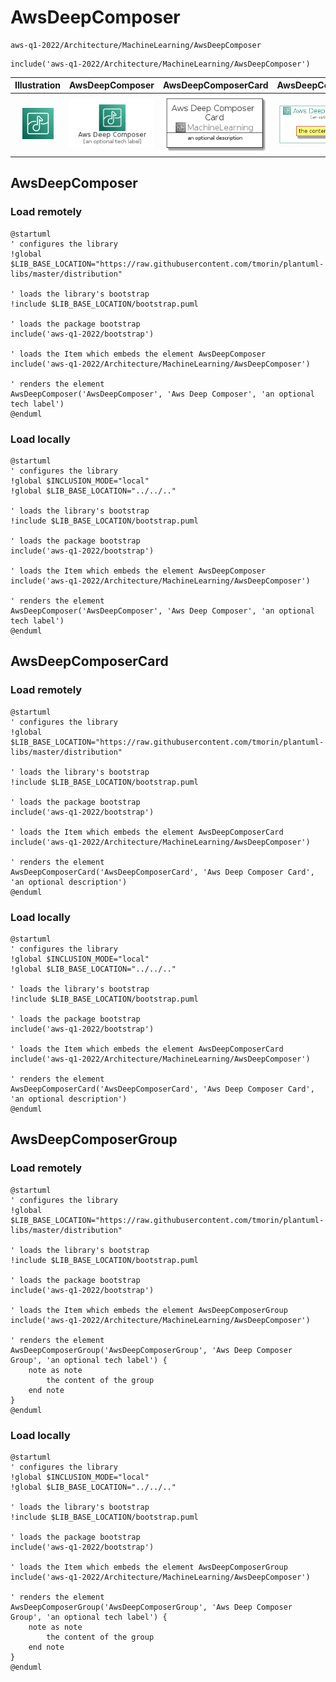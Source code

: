 # AwsDeepComposer


```text
aws-q1-2022/Architecture/MachineLearning/AwsDeepComposer
```

```text
include('aws-q1-2022/Architecture/MachineLearning/AwsDeepComposer')
```



| Illustration | AwsDeepComposer | AwsDeepComposerCard | AwsDeepComposerGroup |
| :---: | :---: | :---: | :---: |
| ![illustration for Illustration](../../../aws-q1-2022/Architecture/MachineLearning/AwsDeepComposer.png) | ![illustration for AwsDeepComposer](../../../aws-q1-2022/Architecture/MachineLearning/AwsDeepComposer.Local.png) | ![illustration for AwsDeepComposerCard](../../../aws-q1-2022/Architecture/MachineLearning/AwsDeepComposerCard.Local.png) | ![illustration for AwsDeepComposerGroup](../../../aws-q1-2022/Architecture/MachineLearning/AwsDeepComposerGroup.Local.png) |




## AwsDeepComposer

### Load remotely
```plantuml
@startuml
' configures the library
!global $LIB_BASE_LOCATION="https://raw.githubusercontent.com/tmorin/plantuml-libs/master/distribution"

' loads the library's bootstrap
!include $LIB_BASE_LOCATION/bootstrap.puml

' loads the package bootstrap
include('aws-q1-2022/bootstrap')

' loads the Item which embeds the element AwsDeepComposer
include('aws-q1-2022/Architecture/MachineLearning/AwsDeepComposer')

' renders the element
AwsDeepComposer('AwsDeepComposer', 'Aws Deep Composer', 'an optional tech label')
@enduml
```

### Load locally
```plantuml
@startuml
' configures the library
!global $INCLUSION_MODE="local"
!global $LIB_BASE_LOCATION="../../.."

' loads the library's bootstrap
!include $LIB_BASE_LOCATION/bootstrap.puml

' loads the package bootstrap
include('aws-q1-2022/bootstrap')

' loads the Item which embeds the element AwsDeepComposer
include('aws-q1-2022/Architecture/MachineLearning/AwsDeepComposer')

' renders the element
AwsDeepComposer('AwsDeepComposer', 'Aws Deep Composer', 'an optional tech label')
@enduml
```

## AwsDeepComposerCard

### Load remotely
```plantuml
@startuml
' configures the library
!global $LIB_BASE_LOCATION="https://raw.githubusercontent.com/tmorin/plantuml-libs/master/distribution"

' loads the library's bootstrap
!include $LIB_BASE_LOCATION/bootstrap.puml

' loads the package bootstrap
include('aws-q1-2022/bootstrap')

' loads the Item which embeds the element AwsDeepComposerCard
include('aws-q1-2022/Architecture/MachineLearning/AwsDeepComposer')

' renders the element
AwsDeepComposerCard('AwsDeepComposerCard', 'Aws Deep Composer Card', 'an optional description')
@enduml
```

### Load locally
```plantuml
@startuml
' configures the library
!global $INCLUSION_MODE="local"
!global $LIB_BASE_LOCATION="../../.."

' loads the library's bootstrap
!include $LIB_BASE_LOCATION/bootstrap.puml

' loads the package bootstrap
include('aws-q1-2022/bootstrap')

' loads the Item which embeds the element AwsDeepComposerCard
include('aws-q1-2022/Architecture/MachineLearning/AwsDeepComposer')

' renders the element
AwsDeepComposerCard('AwsDeepComposerCard', 'Aws Deep Composer Card', 'an optional description')
@enduml
```

## AwsDeepComposerGroup

### Load remotely
```plantuml
@startuml
' configures the library
!global $LIB_BASE_LOCATION="https://raw.githubusercontent.com/tmorin/plantuml-libs/master/distribution"

' loads the library's bootstrap
!include $LIB_BASE_LOCATION/bootstrap.puml

' loads the package bootstrap
include('aws-q1-2022/bootstrap')

' loads the Item which embeds the element AwsDeepComposerGroup
include('aws-q1-2022/Architecture/MachineLearning/AwsDeepComposer')

' renders the element
AwsDeepComposerGroup('AwsDeepComposerGroup', 'Aws Deep Composer Group', 'an optional tech label') {
    note as note
        the content of the group
    end note
}
@enduml
```

### Load locally
```plantuml
@startuml
' configures the library
!global $INCLUSION_MODE="local"
!global $LIB_BASE_LOCATION="../../.."

' loads the library's bootstrap
!include $LIB_BASE_LOCATION/bootstrap.puml

' loads the package bootstrap
include('aws-q1-2022/bootstrap')

' loads the Item which embeds the element AwsDeepComposerGroup
include('aws-q1-2022/Architecture/MachineLearning/AwsDeepComposer')

' renders the element
AwsDeepComposerGroup('AwsDeepComposerGroup', 'Aws Deep Composer Group', 'an optional tech label') {
    note as note
        the content of the group
    end note
}
@enduml
```


